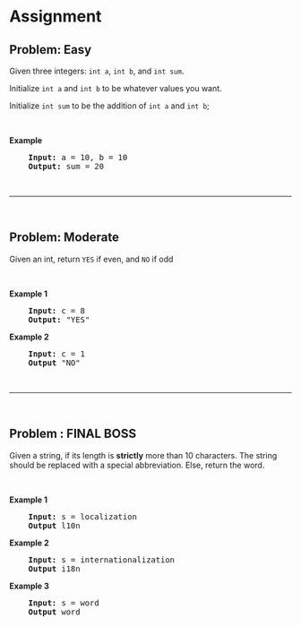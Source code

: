 # Assignment

## Problem: Easy

Given three integers: `int a`, `int b`, and `int sum`.

Initialize `int a` and `int b` to be whatever values you want.

Initialize `int sum` to be the addition of `int a` and `int b`;

<br>

**Example**

<pre>
    <b>Input:</b> a = 10, b = 10
    <b>Output:</b> sum = 20
</pre>

<br>
<hr>
<br>

## Problem: Moderate

Given an int, return `YES` if even, and `NO` if odd

<br>

**Example 1**

<pre>
    <b>Input:</b> c = 8
    <b>Output:</b> "YES"
</pre>

**Example 2**

<pre>
    <b>Input:</b> c = 1
    <b>Output</b> "NO"
</pre>

<br>
<hr>
<br>

## Problem : FINAL BOSS

Given a string, if its length is **strictly** more than 10 characters. The string should be replaced with a
special abbreviation. Else, return the word.

<br>

**Example 1**

<pre>
    <b>Input:</b> s = localization
    <b>Output</b> l10n
</pre>

**Example 2**

<pre>
    <b>Input:</b> s = internationalization
    <b>Output</b> i18n
</pre>

**Example 3**

<pre>
    <b>Input:</b> s = word
    <b>Output</b> word
</pre>

